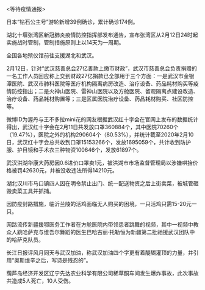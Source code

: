 <等待疫情通报>

日本“钻石公主号”游轮新增39例确诊，累计确诊174例。

湖北十堰张湾区新冠肺炎疫情防控指挥部发布通告，宣布张湾区从2月12日24时起实施战时管制，管制措施原则上以14天为一周期。

全国各地殡仪馆前往支援湖北和武汉。

2月12日，针对“武汉慈善总会27亿善款上缴市财政”，武汉市慈善总会负责捐赠的一名工作人员回应称上交到财政27亿捐款已全部用于三个方面：一是武汉市金银潭医院、武汉市肺科医院等医疗机构隔离病房改造、治疗设备、药品耗材购买等疫情防控指出；二是火神山医院、雷神山医院以及方舱医院、留观隔离点建设改造、治疗设备、药品耗材购置等；三是区属医院治疗设备、药品耗材购买、社区防控等。

微博ID为渥丹与王不多拉mini花的网友根据武汉红十字会在官网上发布的数据统计得出，武汉红十字会在2月11日共发放口罩360884个，其中医院70260个（19.47%），医院之外的机构290604个（80.53%），并统计截至2020年2月10日，武汉红十字会总共收到口罩15153266个，发放1695059个，共计收到防护服、护目镜和手术衣三种物资100646个，发放61897个。

武汉洪湖华康大药房因0.6进价口罩卖1元，被洪湖市市场监督管理局以涉嫌哄抬价格被罚42630元，并被没收违法所得14210元。

湖北汉川市马口镇四人因在明令禁止出门、统一配送物资之后上街卖菜，被城管砸毁卖菜工具并抓捕。

因防疫封路措施，临沂兰陵的活鸡面临无人购买的困境，一只活鸡只需15-20元一只。

网路流传新疆援鄂医务工作者在方舱医院内带领患者跳舞的视频，其中一视频中教众人跳哈萨克与维吾尔舞蹈的医生巴哈古丽·托勒恒为新疆第二批驰援武汉团队中的哈萨克队员。

长江日报评风月同天与武汉加油，称武汉加油四个字更有着醍醐灌顶的力量，并引用“奥斯维辛之后，写诗是残忍的”。

葫芦岛经济开发区辽宁先达农业科学有限公司稀草酮车间发生爆炸事故，此次事故共造成5人死亡，10人受伤。
